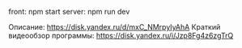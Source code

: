 front: npm start
server: npm run dev

Описание: https://disk.yandex.ru/d/mxC_NMrpyIyAhA
Краткий видеообзор программы: https://disk.yandex.ru/i/Jzp8Fg4z6zgTrQ 
